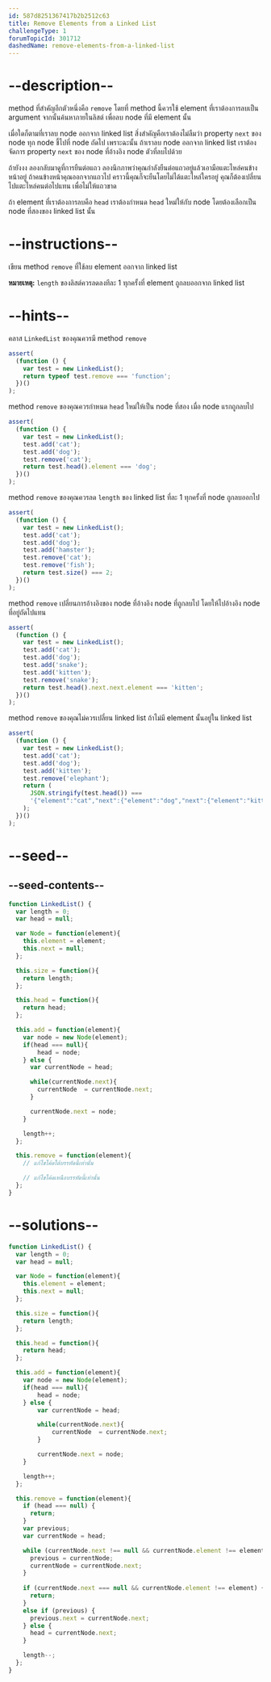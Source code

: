 ```yaml
---
id: 587d8251367417b2b2512c63
title: Remove Elements from a Linked List
challengeType: 1
forumTopicId: 301712
dashedName: remove-elements-from-a-linked-list
---
```


# --description--

method ที่สำคัญอีกตัวหนึ่งคือ `remove` โดยที่ method นี้ควรใช้ element ที่เราต้องการลบเป็น argument จากนั้นค้นหาภายในลิสต์ เพื่อลบ node ที่มี element นั้น

เมื่อใดก็ตามที่เราลบ node ออกจาก linked list สิ่งสำคัญคือเราต้องไม่ลืมว่า property `next` ของ node ทุก node ชี้ไปที่ node ถัดไป เพราะฉะนั้น ถ้าเราลบ node ออกจาก linked list เราต้องจัดการ property `next` ของ node ที่อ้างอิง node ตัวที่ลบไปด้วย

ถ้ายังงง ลองกลับมาดูที่การยืนต่อแถว 
ลองนึกภาพว่าคุณกำลังยืนต่อแถวอยู่แล้วเอามือแตะไหล่คนข้างหน้าอยู่ 
ถ้าคนข้างหน้าคุณออกจากแถวไป คราวนี้คุณก็จะยืนโดยไม่ได้แตะไหล่ใครอยู่ คุณก็ต้องเปลี่ยนไปแตะไหล่คนต่อไปแทน เพื่อไม่ให้แถวขาด

ถ้า element ที่เราต้องการลบคือ `head` เราต้องกำหนด `head` ใหม่ให้กับ node โดยต้องเลือกเป็น node ที่สองของ linked list นั้น

# --instructions--

เขียน method `remove` ที่ใช้ลบ element ออกจาก linked list 

**หมายเหตุ:** `length` ของลิสต์ควรลดลงทีละ 1 ทุกครั้งที่ element ถูกลบออกจาก linked list 

# --hints--

คลาส `LinkedList` ของคุณควรมี method `remove`

```js
assert(
  (function () {
    var test = new LinkedList();
    return typeof test.remove === 'function';
  })()
);
```

method `remove` ของคุณควรกำหนด `head` ใหม่ให้เป็น node ที่สอง เมื่อ node แรกถูกลบไป

```js
assert(
  (function () {
    var test = new LinkedList();
    test.add('cat');
    test.add('dog');
    test.remove('cat');
    return test.head().element === 'dog';
  })()
);
```

method `remove` ของคุณควรลด `length` ของ linked list ที่ละ 1 ทุกครั้งที่ node ถูกลบออกไป

```js
assert(
  (function () {
    var test = new LinkedList();
    test.add('cat');
    test.add('dog');
    test.add('hamster');
    test.remove('cat');
    test.remove('fish');
    return test.size() === 2;
  })()
);
```

method `remove` เปลี่ยนการอ้างอิงของ node ที่อ้างอิง node ที่ถูกลบไป โดยให้ไปอ้างอิง node ที่อยู่ถัดไปแทน

```js
assert(
  (function () {
    var test = new LinkedList();
    test.add('cat');
    test.add('dog');
    test.add('snake');
    test.add('kitten');
    test.remove('snake');
    return test.head().next.next.element === 'kitten';
  })()
);
```

method `remove` ของคุณไม่ควรเปลี่ยน linked list ถ้าไม่มี element นั้นอยู่ใน linked list

```js
assert(
  (function () {
    var test = new LinkedList();
    test.add('cat');
    test.add('dog');
    test.add('kitten');
    test.remove('elephant');
    return (
      JSON.stringify(test.head()) ===
      '{"element":"cat","next":{"element":"dog","next":{"element":"kitten","next":null}}}'
    );
  })()
);
```

# --seed--

## --seed-contents--

```js
function LinkedList() {
  var length = 0;
  var head = null;

  var Node = function(element){
    this.element = element;
    this.next = null;
  };

  this.size = function(){
    return length;
  };

  this.head = function(){
    return head;
  };

  this.add = function(element){
    var node = new Node(element);
    if(head === null){
        head = node;
    } else {
      var currentNode = head;

      while(currentNode.next){
        currentNode  = currentNode.next;
      }

      currentNode.next = node;
    }

    length++;
  };

  this.remove = function(element){
    // แก้ไขโค้ดใต้บรรทัดนี้เท่านั้น

    // แก้ไขโค้ดเหนือบรรทัดนี้เท่านั้น
  };
}
```

# --solutions--

```js
function LinkedList() {
  var length = 0;
  var head = null;

  var Node = function(element){
    this.element = element;
    this.next = null;
  };

  this.size = function(){
    return length;
  };

  this.head = function(){
    return head;
  };

  this.add = function(element){
    var node = new Node(element);
    if(head === null){
        head = node;
    } else {
        var currentNode = head;

        while(currentNode.next){
            currentNode  = currentNode.next;
        }

        currentNode.next = node;
    }

    length++;
  };

  this.remove = function(element){
    if (head === null) {
      return;
    }
    var previous;
    var currentNode = head;

    while (currentNode.next !== null && currentNode.element !== element) {
      previous = currentNode;
      currentNode = currentNode.next;
    }
    
    if (currentNode.next === null && currentNode.element !== element) {
      return;
    }
    else if (previous) {
      previous.next = currentNode.next;
    } else {
      head = currentNode.next;
    }

    length--;
  };
} 
```

